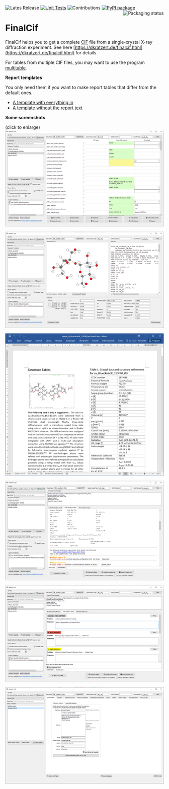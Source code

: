 ![Lates Release](https://img.shields.io/github/v/tag/dkratzert/FinalCif?label=Release)
[![Unit Tests](https://github.com/dkratzert/FinalCif/actions/workflows/python-app_windows.yml/badge.svg?branch=master)](https://github.com/dkratzert/FinalCif/actions/workflows/python-app_windows.yml)
![Contributions](https://img.shields.io/badge/contributions-welcome-blue)
[![PyPI package](https://repology.org/badge/version-for-repo/pypi/python:finalcif.svg)](https://repology.org/project/python:finalcif/versions)
<a href="https://repology.org/project/finalcif/versions">
    <img src="https://repology.org/badge/vertical-allrepos/finalcif.svg" alt="Packaging status" align="right">
</a>


# FinalCif

FinalCif helps you to get a complete [CIF](https://www.iucr.org/resources/cif) file from a single-xrystal X-ray diffraction experiment. See here [https://dkratzert.de/finalcif.html](https://dkratzert.de/finalcif.html) for details.

For tables from multiple CIF files, you may want to use the program [multitable](https://github.com/dkratzert/multitable).

**Report templates**

You only need them if you want to make report tables that differ from the default ones.
- [A template with everything in](https://github.com/dkratzert/FinalCif/raw/master/finalcif/template/template_text.docx)
- [A template without the report text](https://github.com/dkratzert/FinalCif/raw/master/finalcif/template/template_without_text.docx)


**Some screenshots**

(click to enlarge)
![FinalCif main Window](https://github.com/dkratzert/FinalCif/raw/master/screenshots/finalcif_main.png)

![FinalCif details](https://github.com/dkratzert/FinalCif/raw/master/screenshots/finalcif_details.png)

![FinalCif report](https://github.com/dkratzert/FinalCif/raw/master/screenshots/finalcif_report.png)

![FinalCif CheckCIF](https://github.com/dkratzert/FinalCif/raw/master/screenshots/finalcif_checkcif.png)

![FinalCif responses](https://github.com/dkratzert/FinalCif/raw/master/screenshots/finalcif_responses.png)

![FinalCif responses](https://github.com/dkratzert/FinalCif/raw/master/screenshots/finalcif_loops.png)
